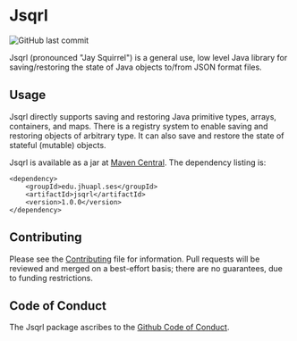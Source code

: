# Jsqrl

![GitHub last commit](https://img.shields.io/github/last-commit/JHUAPL/jsqrl)

Jsqrl (pronounced "Jay Squirrel") is a general use, low level Java library for saving/restoring the state of Java objects to/from JSON format files.


## Usage

Jsqrl directly supports saving and restoring Java primitive types, arrays, containers, and maps. There is a registry system to enable saving and restoring objects of arbitrary type. It can also save and restore the state of stateful (mutable) objects.

Jsqrl is available as a jar at [Maven Central](https://central.sonatype.com/artifact/edu.jhuapl.ses/jsqrl). The dependency listing is:

```
<dependency>
    <groupId>edu.jhuapl.ses</groupId>
    <artifactId>jsqrl</artifactId>
    <version>1.0.0</version>
</dependency>
```


## Contributing

Please see the [Contributing](Contributing.md) file for information. Pull requests will be reviewed and merged on a best-effort basis; there are no guarantees, due to funding restrictions.

## Code of Conduct

The Jsqrl package ascribes to the [Github Code of Conduct](https://docs.github.com/en/site-policy/github-terms/github-community-code-of-conduct).

